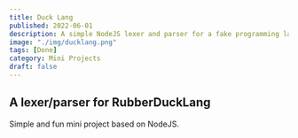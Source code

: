 ```yaml
---
title: Duck Lang
published: 2022-06-01
description: A simple NodeJS lexer and parser for a fake programming language called "Rubber Duck." It accepts a file with the code and reads each token and defines what it is in Rubber Duck language. It also prints the error that it sees in the code.
image: "./img/ducklang.png"
tags: [Done]
category: Mini Projects
draft: false
---
```


## A lexer/parser for RubberDuckLang

Simple and fun mini project based on NodeJS. 
